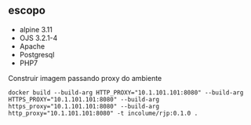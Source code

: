 ## escopo

- alpine 3.11
- OJS 3.2.1-4
- Apache
- Postgresql
- PHP7


Construir imagem passando proxy do ambiente
```shell
docker build --build-arg HTTP_PROXY="10.1.101.101:8080" --build-arg HTTPS_PROXY="10.1.101.101:8080" --build-arg https_proxy="10.1.101.101:8080" --build-arg http_proxy="10.1.101.101:8080" -t incolume/rjp:0.1.0 .
```
